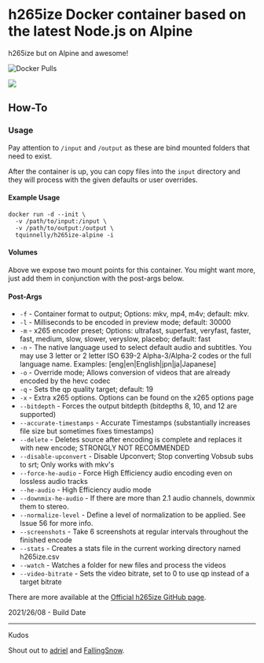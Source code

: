 # h265ize Docker container based on the latest Node.js on Alpine

h265ize but on Alpine and awesome!

![Docker Pulls](https://img.shields.io/docker/pulls/tquinnelly/h265ize-alpine.svg?style=for-the-badge)

[<img src="https://img.shields.io/badge/PayPal-Docker%20Love-informational?style=for-the-badge">](https://www.paypal.com/cgi-bin/webscr?cmd=_s-xclick&hosted_button_id=FMYAA6ZDFC4BE&source=url)

## How-To
### Usage
Pay attention to `/input` and `/output` as these are bind mounted folders that need to exist.

After the container is up, you can copy files into the `input` directory and they will process with the given defaults or user overrides.


#### Example Usage
```
docker run -d --init \
  -v /path/to/input:/input \
  -v /path/to/output:/output \
  tquinnelly/h265ize-alpine -i
```
#### Volumes
Above we expose two mount points for this container. You might want more, just add them in conjunction with the post-args below.
#### Post-Args

* `-f` - Container format to output; Options: mkv, mp4, m4v; default: mkv.
* `-l` - Milliseconds to be encoded in preview mode; default: 30000
* `-m` - x265 encoder preset; Options: ultrafast, superfast, veryfast, faster, fast, medium, slow, slower, veryslow, placebo; default: fast
* `-n` - The native language used to select default audio and subtitles. You may use 3 letter or 2 letter ISO 639-2 Alpha-3/Alpha-2 codes or the full language name. Examples: [eng|en|English|jpn|ja|Japanese]
* `-o` - Override mode; Allows conversion of videos that are already encoded by the hevc codec
* `-q` - Sets the qp quality target; default: 19
* `-x` - Extra x265 options. Options can be found on the x265 options page
* `--bitdepth` - Forces the output bitdepth (bitdepths 8, 10, and 12 are supported)
* `--accurate-timestamps` - Accurate Timestamps (substantially increases file size but sometimes fixes timestamps)
* `--delete` - Deletes source after encoding is complete and replaces it with new encode; STRONGLY NOT RECOMMENDED
* `--disable-upconvert` - Disable Upconvert; Stop converting Vobsub subs to srt; Only works with mkv's
* `--force-he-audio` - Force High Efficiency audio encoding even on lossless audio tracks
* `--he-audio` - High Efficiency audio mode
* `--downmix-he-audio` - If there are more than 2.1 audio channels, downmix them to stereo.
* `--normalize-level` - Define a level of normalization to be applied. See Issue 56 for more info.
* `--screenshots` - Take 6 screenshots at regular intervals throughout the finished encode
* `--stats` - Creates a stats file in the current working directory named h265ize.csv
* `--watch` - Watches a folder for new files and process the videos
* `--video-bitrate` - Sets the video bitrate, set to 0 to use qp instead of a target bitrate

There are more available at the [Official h265ize GitHub page](https://github.com/FallingSnow/h265ize#options).

2021/26/08 - Build Date

<hr />
Kudos

Shout out to [adriel](https://github.com/adriel) and [FallingSnow](https://github.com/FallingSnow).